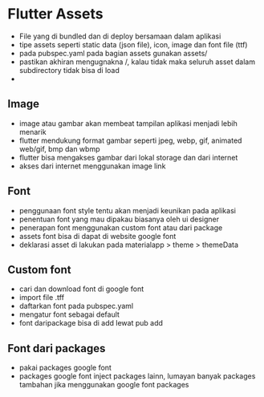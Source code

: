 # Flutter Assets
- File yang di bundled dan di deploy bersamaan dalam aplikasi
- tipe assets seperti static data (json file), icon, image dan font file (ttf)
- pada pubspec.yaml pada bagian assets gunakan assets/
- pastikan akhiran mengugnakna /, kalau tidak maka seluruh asset dalam subdirectory tidak bisa di load
- 

## Image
- image atau gambar akan membeat tampilan aplikasi menjadi lebih menarik
- flutter mendukung format gambar seperti jpeg, webp, gif, animated web/gif, bmp dan wbmp
- flutter bisa mengakses gambar dari lokal storage dan dari internet
- akses dari internet menggunakan image link

## Font
- penggunaan font style tentu akan menjadi keunikan pada aplikasi
- penentuan font yang mau dipakau biasanya oleh ui designer
- penerapan font menggunakan custom font atau dari package
- assets font bisa di dapat di website google font
- deklarasi asset di lakukan pada materialapp > theme > themeData

## Custom font
- cari dan download font di google font
- import file .tff
- daftarkan font pada pubspec.yaml
- mengatur font sebagai default
- font daripackage bisa di add lewat pub add

## Font dari packages
- pakai packages google font
- packages google font inject packages lainn, lumayan banyak packages tambahan jika menggunakan google font packages

